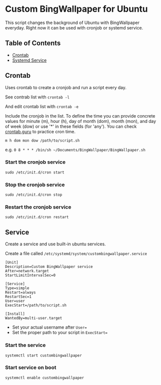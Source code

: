 # Custom BingWallpaper for Ubuntu

This script changes the background of Ubuntu with BingWallpaper everyday. Right now it can be used with cronjob or systemd service.

## Table of Contents

- [Crontab](#crontab)
- [Systemd Service](#service)

## Crontab

Uses crontab to create a cronjob and run a script every day.

See contrab list with `crontab -l`

And edit crontab list with `crontab -e`

Include the cronjob in the list. To define the time you can provide concrete values for minute (m), hour (h), day of month (dom), month (mon), and day of week (dow) or use '*' in these fields (for 'any'). You can check [crontab.guru](https://crontab.guru/) to practice cron time.

`m h dom mon dow /path/to/script.sh`

e.g. `0 8 * * * /bin/sh ~/Documents/BingWallpaper/BingWallpaper.sh`

### Start the cronjob service

`sudo /etc/init.d/cron start`

### Stop the cronjob service

`sudo /etc/init.d/cron stop`

### Restart the cronjob service

`sudo /etc/init.d/cron restart`

## Service

Create a service and use built-in ubuntu services.

Create a file called `/etc/systemd/system/custombingwallpaper.service`

```
[Unit]
Description=Custom BingWallpaper service
After=network.target
StartLimitIntervalSec=0

[Service]
Type=simple
Restart=always
RestartSec=1
User=user
ExecStart=/path/to/script.sh

[Install]
WantedBy=multi-user.target
```

- Set your actual username after `User=`
- Set the proper path to your script in `ExecStart=`

### Start the service

`systemctl start custombingwallpaper`

### Start service on boot

`systemctl enable custombingwallpaper`
